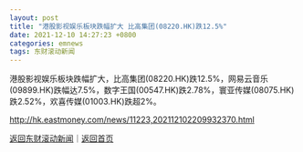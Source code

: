 ```yaml
---
layout: post
title: "港股影视娱乐板块跌幅扩大 比高集团(08220.HK)跌12.5%"
date: 2021-12-10 14:27:23 +0800
categories: emnews
tags: 东财滚动新闻
---
```


港股影视娱乐板块跌幅扩大，比高集团(08220.HK)跌12.5%，网易云音乐(09899.HK)跌幅达7.5%，数字王国(00547.HK)跌2.78%，寰亚传媒(08075.HK)跌2.52%，欢喜传媒(01003.HK)跌超2%。

<http://hk.eastmoney.com/news/11223,202112102209932370.html>

[返回东财滚动新闻](//finews.withounder.com/emnews/)｜[返回首页](//finews.withounder.com/)